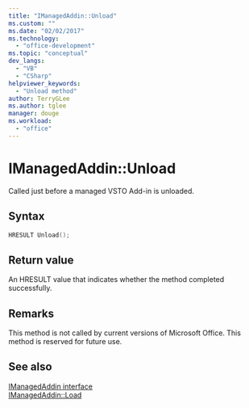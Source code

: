 ```yaml
---
title: "IManagedAddin::Unload"
ms.custom: ""
ms.date: "02/02/2017"
ms.technology: 
  - "office-development"
ms.topic: "conceptual"
dev_langs: 
  - "VB"
  - "CSharp"
helpviewer_keywords: 
  - "Unload method"
author: TerryGLee
ms.author: tglee
manager: douge
ms.workload: 
  - "office"
---
```

# IManagedAddin::Unload
  Called just before a managed VSTO Add-in is unloaded.  
  
## Syntax  
  
```c++
HRESULT Unload();  
```  
  
## Return value  
 An HRESULT value that indicates whether the method completed successfully.  
  
## Remarks  
 This method is not called by current versions of Microsoft Office. This method is reserved for future use.  
  
## See also  
 [IManagedAddin interface](../vsto/imanagedaddin-interface.md)   
 [IManagedAddin::Load](../vsto/imanagedaddin-load.md)  
  
  